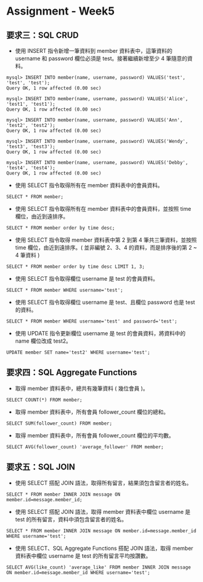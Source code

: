 # Assignment - Week5

## 要求三：SQL CRUD
* 使⽤ INSERT 指令新增⼀筆資料到 member 資料表中，這筆資料的 username 和 password 欄位必須是 test。接著繼續新增⾄少 4 筆隨意的資料。
```
mysql> INSERT INTO member(name, username, password) VALUES('test', 'test', 'test');
Query OK, 1 row affected (0.00 sec)

mysql> INSERT INTO member(name, username, password) VALUES('Alice', 'test1', 'test1');
Query OK, 1 row affected (0.00 sec)

mysql> INSERT INTO member(name, username, password) VALUES('Ann', 'test2', 'test2');
Query OK, 1 row affected (0.00 sec)

mysql> INSERT INTO member(name, username, password) VALUES('Wendy', 'test3', 'test3');
Query OK, 1 row affected (0.00 sec)

mysql> INSERT INTO member(name, username, password) VALUES('Debby', 'test4', 'test4');
Query OK, 1 row affected (0.00 sec)
```

* 使⽤ SELECT 指令取得所有在 member 資料表中的會員資料。
```
SELECT * FROM member;
```

* 使⽤ SELECT 指令取得所有在 member 資料表中的會員資料，並按照 time 欄位，由近到遠排序。
```
SELECT * FROM member order by time desc;
```

* 使⽤ SELECT 指令取得 member 資料表中第 2 到第 4 筆共三筆資料，並按照 time 欄位，由近到遠排序。( 並非編號 2、3、4 的資料，⽽是排序後的第 2 ~ 4 筆資料 )
```
SELECT * FROM member order by time desc LIMIT 1, 3;
```

* 使⽤ SELECT 指令取得欄位 username 是 test 的會員資料。
```
SELECT * FROM member WHERE username='test'; 
```

* 使⽤ SELECT 指令取得欄位 username 是 test、且欄位 password 也是 test 的資料。
```
SELECT * FROM member WHERE username='test' and password='test';
```

* 使⽤ UPDATE 指令更新欄位 username 是 test 的會員資料，將資料中的 name 欄位改成 test2。
```
UPDATE member SET name='test2' WHERE username='test';
```

## 要求四：SQL Aggregate Functions
* 取得 member 資料表中，總共有幾筆資料 ( 幾位會員 )。
```
SELECT COUNT(*) FROM member;
```

* 取得 member 資料表中，所有會員 follower_count 欄位的總和。
```
SELECT SUM(follower_count) FROM member;
```

* 取得 member 資料表中，所有會員 follower_count 欄位的平均數。
```
SELECT AVG(follower_count) 'average_follower' FROM member;
```

## 要求五：SQL JOIN
* 使⽤ SELECT 搭配 JOIN 語法，取得所有留⾔，結果須包含留⾔者的姓名。
```
SELECT * FROM member INNER JOIN message ON member.id=message.member_id;
```

* 使⽤ SELECT 搭配 JOIN 語法，取得 member 資料表中欄位 username 是 test 的所有留⾔，資料中須包含留⾔者的姓名。
```
SELECT * FROM member INNER JOIN message ON member.id=message.member_id WHERE username='test';
```

* 使⽤ SELECT、SQL Aggregate Functions 搭配 JOIN 語法，取得 member 資料表中欄位 username 是 test 的所有留⾔平均按讚數。
```
SELECT AVG(like_count) 'average_like' FROM member INNER JOIN message ON member.id=message.member_id WHERE username='test';
```


